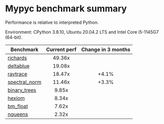 # Mypyc benchmark summary

Performance is relative to interpreted Python.

Environment: CPython 3.8.10, Ubuntu 20.04.2 LTS and Intel Core i5-1145G7 (64-bit).

| Benchmark | Current perf | Change in 3 months |
| --- | :---: | :---: |
| [richards](benchmarks/richards.md) | 49.36x |  |
| [deltablue](benchmarks/deltablue.md) | 19.08x |  |
| [raytrace](benchmarks/raytrace.md) | 18.47x | +4.1% |
| [spectral_norm](benchmarks/spectral_norm.md) | 11.46x | +3.3% |
| [binary_trees](benchmarks/binary_trees.md) | 9.85x |  |
| [hexiom](benchmarks/hexiom.md) | 8.34x |  |
| [bm_float](benchmarks/bm_float.md) | 7.62x |  |
| [nqueens](benchmarks/nqueens.md) | 2.32x |  |
